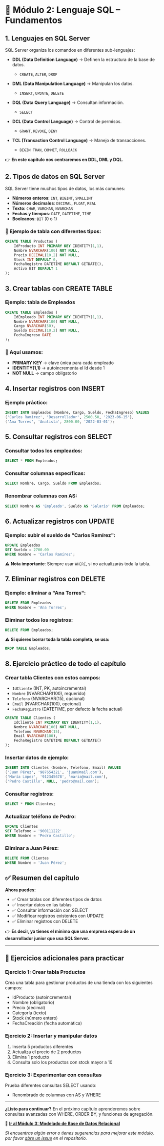 # 📘 Módulo 2: Lenguaje SQL – Fundamentos

## 1. Lenguajes en SQL Server

SQL Server organiza los comandos en diferentes sub-lenguajes:

- **DDL (Data Definition Language)** → Definen la estructura de la base de datos.
  - `CREATE`, `ALTER`, `DROP`

- **DML (Data Manipulation Language)** → Manipulan los datos.
  - `INSERT`, `UPDATE`, `DELETE`

- **DQL (Data Query Language)** → Consultan información.
  - `SELECT`

- **DCL (Data Control Language)** → Control de permisos.
  - `GRANT`, `REVOKE`, `DENY`

- **TCL (Transaction Control Language)** → Manejo de transacciones.
  - `BEGIN TRAN`, `COMMIT`, `ROLLBACK`

👉 **En este capítulo nos centraremos en DDL, DML y DQL.**

## 2. Tipos de datos en SQL Server

SQL Server tiene muchos tipos de datos, los más comunes:

- **Números enteros**: `INT`, `BIGINT`, `SMALLINT`
- **Números decimales**: `DECIMAL`, `FLOAT`, `REAL`
- **Texto**: `CHAR`, `VARCHAR`, `NVARCHAR`
- **Fechas y tiempos**: `DATE`, `DATETIME`, `TIME`
- **Booleanos**: `BIT` (0 o 1)

### 📌 Ejemplo de tabla con diferentes tipos:

```sql
CREATE TABLE Productos (
    IdProducto INT PRIMARY KEY IDENTITY(1,1),
    Nombre NVARCHAR(100) NOT NULL,
    Precio DECIMAL(10,2) NOT NULL,
    Stock INT DEFAULT 0,
    FechaRegistro DATETIME DEFAULT GETDATE(),
    Activo BIT DEFAULT 1
);
```

## 3. Crear tablas con CREATE TABLE

### Ejemplo: tabla de Empleados

```sql
CREATE TABLE Empleados (
    IdEmpleado INT PRIMARY KEY IDENTITY(1,1),
    Nombre NVARCHAR(100) NOT NULL,
    Cargo NVARCHAR(50),
    Sueldo DECIMAL(10,2) NOT NULL,
    FechaIngreso DATE
);
```

### 📌 Aquí usamos:

- **PRIMARY KEY** → clave única para cada empleado
- **IDENTITY(1,1)** → autoincrementa el Id desde 1
- **NOT NULL** → campo obligatorio

## 4. Insertar registros con INSERT

### Ejemplo práctico:

```sql
INSERT INTO Empleados (Nombre, Cargo, Sueldo, FechaIngreso) VALUES
('Carlos Ramírez', 'Desarrollador', 2500.50, '2023-06-15'),
('Ana Torres', 'Analista', 2800.00, '2022-03-01');
```

## 5. Consultar registros con SELECT

### Consultar todos los empleados:

```sql
SELECT * FROM Empleados;
```

### Consultar columnas específicas:

```sql
SELECT Nombre, Cargo, Sueldo FROM Empleados;
```

### Renombrar columnas con AS:

```sql
SELECT Nombre AS 'Empleado', Sueldo AS 'Salario' FROM Empleados;
```

## 6. Actualizar registros con UPDATE

### Ejemplo: subir el sueldo de "Carlos Ramírez":

```sql
UPDATE Empleados
SET Sueldo = 2700.00
WHERE Nombre = 'Carlos Ramírez';
```

⚠️ **Nota importante**: Siempre usar `WHERE`, si no actualizarás toda la tabla.

## 7. Eliminar registros con DELETE

### Ejemplo: eliminar a "Ana Torres":

```sql
DELETE FROM Empleados
WHERE Nombre = 'Ana Torres';
```

### Eliminar todos los registros:

```sql
DELETE FROM Empleados;
```

⚠️ **Si quieres borrar toda la tabla completa, se usa:**

```sql
DROP TABLE Empleados;
```

## 8. Ejercicio práctico de todo el capítulo

### Crear tabla Clientes con estos campos:

- `IdCliente` (INT, PK, autoincremental)
- `Nombre` (NVARCHAR(100), requerido)
- `Telefono` (NVARCHAR(15), opcional)
- `Email` (NVARCHAR(100), opcional)
- `FechaRegistro` (DATETIME, por defecto la fecha actual)

```sql
CREATE TABLE Clientes (
    IdCliente INT PRIMARY KEY IDENTITY(1,1),
    Nombre NVARCHAR(100) NOT NULL,
    Telefono NVARCHAR(15),
    Email NVARCHAR(100),
    FechaRegistro DATETIME DEFAULT GETDATE()
);
```

### Insertar datos de ejemplo:

```sql
INSERT INTO Clientes (Nombre, Telefono, Email) VALUES
('Juan Pérez', '987654321', 'juan@mail.com'),
('María López', '912345678', 'maria@mail.com'),
('Pedro Castillo', NULL, 'pedro@mail.com');
```

### Consultar registros:

```sql
SELECT * FROM Clientes;
```

### Actualizar teléfono de Pedro:

```sql
UPDATE Clientes
SET Telefono = '900111222'
WHERE Nombre = 'Pedro Castillo';
```

### Eliminar a Juan Pérez:

```sql
DELETE FROM Clientes
WHERE Nombre = 'Juan Pérez';
```

## ✅ Resumen del capítulo

**Ahora puedes:**

- ✅ Crear tablas con diferentes tipos de datos
- ✅ Insertar datos en las tablas
- ✅ Consultar información con SELECT
- ✅ Modificar registros existentes con UPDATE
- ✅ Eliminar registros con DELETE

👉 **Es decir, ya tienes el mínimo que una empresa espera de un desarrollador junior que usa SQL Server.**

---

## 🎯 Ejercicios adicionales para practicar

### Ejercicio 1: Crear tabla Productos
Crea una tabla para gestionar productos de una tienda con los siguientes campos:
- IdProducto (autoincremental)
- Nombre (obligatorio)
- Precio (decimal)
- Categoría (texto)
- Stock (número entero)
- FechaCreación (fecha automática)

### Ejercicio 2: Insertar y manipular datos
1. Inserta 5 productos diferentes
2. Actualiza el precio de 2 productos
3. Elimina 1 producto
4. Consulta solo los productos con stock mayor a 10

### Ejercicio 3: Experimentar con consultas
Prueba diferentes consultas SELECT usando:
- Renombrado de columnas con AS y WHERE

---

**¿Listo para continuar?** En el próximo capítulo aprenderemos sobre consultas avanzadas con WHERE, ORDER BY, y funciones de agregación.

📖 **[Ir al Módulo 3: Modelado de Base de Datos Relacional](/modulo-03-Modelado-Base-Datos-Relacional/README.md)**

*Si encuentras algún error o tienes sugerencias para mejorar este módulo, por favor [abre un issue](https://github.com/VictorCY19/Curso-Base-de-datos/issues/new) en el repositorio.*
